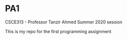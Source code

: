 # PA1
CSCE313 - Professor Tanzir Ahmed
Summer 2020 session 

This is my repo for the first programming assignment
